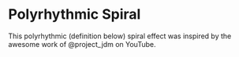# Polyrhythmic Spiral

This polyrhythmic (definition below) spiral effect was inspired by the awesome work of @project_jdm on YouTube.
